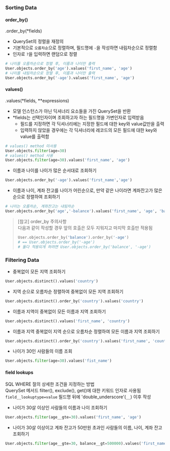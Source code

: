 ### Sorting Data
#### order_by()  
.order_by(*fields)  
- QuerySet의 정렬을 재정의  
- 기본적으로 `오름차순`으로 정렬하며, 필드명에 `-`을 작성하면 내림차순으로 정렬함  
- 인자로 `?`을 입력하면 랜덤으로 정렬  
```python
# 나이를 오름차순으로 정렬 후, 이름과 나이만 출력
User.objects.order_by('age').values('first_name', 'age')
# 나이를 내림차순으로 정렬 후, 이름과 나이만 출력
User.objects.order_by('-age').values('first_name', 'age')
```
#### values()
.values(*fields, **expressions)
- 모델 인스턴스가 아닌 딕셔너리 요소들을 가진 QuerySet을 반환
- *fields는 선택인자이며 조회하고자 하는 필드명을 가변인자로 입력받음  
    - 필드를 지정하면 각 딕셔너리에는 지정한 필드에 대한 key와 value값만을 출력
    - 입력하지 않았을 경우에는 각 딕셔너리에 레코드의 모든 필드에 대한 key와 value를 출력함
```python
# values() method 미사용
User.objects.filter(age=30)
# values() method 사용
User.objects.filter(age=30).values('first_name', 'age')
```
- 이름과 나이를 나이가 많은 순서대로 조회하기
```python
User.objects.order_by('-age').values('first_name','age')
```
- 이름과 나이, 계좌 잔고를 나이가 어린순으로, 만약 같은 나이라면 계좌잔고가 많은순으로 정렬하여 조회하기
```python
# 나이는 오름차순, 계좌잔고는 내림차순
User.objects.order_by('age','-balance').values('first_name', 'age', 'balance')
```

> [참고] order_by 주의사항  
다음과 같이 작성할 경우 앞의 호출은 모두 지워지고 마지막 호출만 적용됨 
> ```python
> User.objects.order_by('balance').order_by('-age')
> # == User.objects.order_by('-age')
> # 둘다 적용되게 하려면 User.objects.order_by('balance', '-age')
> ```

### Filtering Data
- 중복없이 모든 지역 조회하기
```python
User.objects.distinct().values('country')
```
- 지역 순으로 오름차순 정렬하여 중복없이 모든 지역 조회하기
```python
User.objects.distinct().order_by('country').values('country')
```
- 이름과 지역이 중복없이 모든 이름과 지역 조회하기
```python
User.objects.distinct().values('first_name', 'country')
```
- 이름과 지역 중복없이 지역 순으로 오름차순 정렬하여 모든 이름과 지역 조회하기
```python
User.objects.distinct().order_by('country').values('first_name', 'country')
```
- 나이가 30인 사람들의 이름 조회
```python
User.objects.filter(age=30).values('fist_name')
```
#### field lookups
SQL WHERE 절의 상세한 조건을 지정하는 방법    
QuerySet 메서드 filter(), exclude(), get()에 대한 키워드 인자로 사용됨  
`field__lookuptype=value` 필드명 뒤에 'double_underscore'(`__`) 이후 작성

- 나이가 30살 이상인 사람들의 이름과 나이 조회하기
```python
User.objects.filter(age__gte=30).values('first_name', 'age')
```
- 나이가 30살 이상이고 계좌 잔고가 50만원 초과인 사람들의 이름, 나이, 계좌 잔고 조회하기
```python
User.objects.filter(age__gte=30, balance__gt=500000).values('first_name', 'age', 'balance')
```

